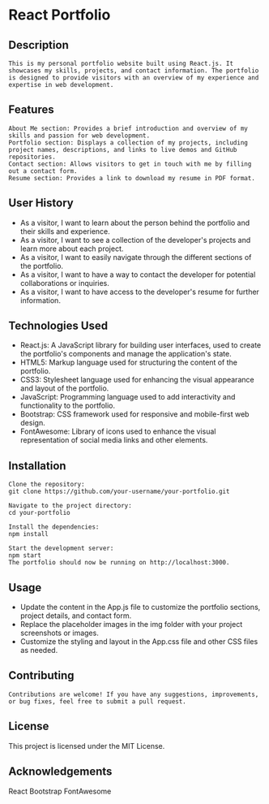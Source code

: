 # React Portfolio

## Description

```
This is my personal portfolio website built using React.js. It showcases my skills, projects, and contact information. The portfolio is designed to provide visitors with an overview of my experience and expertise in web development.
```

## Features
```
About Me section: Provides a brief introduction and overview of my skills and passion for web development.
Portfolio section: Displays a collection of my projects, including project names, descriptions, and links to live demos and GitHub repositories.
Contact section: Allows visitors to get in touch with me by filling out a contact form.
Resume section: Provides a link to download my resume in PDF format.
```

## User History

* As a visitor, I want to learn about the person behind the portfolio and their skills and experience.
* As a visitor, I want to see a collection of the developer's projects and learn more about each project.
* As a visitor, I want to easily navigate through the different sections of the portfolio.
* As a visitor, I want to have a way to contact the developer for potential collaborations or inquiries.
* As a visitor, I want to have access to the developer's resume for further information.

## Technologies Used

* React.js: A JavaScript library for building user interfaces, used to create the portfolio's components and manage the application's state.
* HTML5: Markup language used for structuring the content of the portfolio.
* CSS3: Stylesheet language used for enhancing the visual appearance and layout of the portfolio.
* JavaScript: Programming language used to add interactivity and functionality to the portfolio.
* Bootstrap: CSS framework used for responsive and mobile-first web design.
* FontAwesome: Library of icons used to enhance the visual representation of social media links and other elements.

## Installation
```
Clone the repository:
git clone https://github.com/your-username/your-portfolio.git

Navigate to the project directory:
cd your-portfolio

Install the dependencies:
npm install

Start the development server:
npm start
The portfolio should now be running on http://localhost:3000.
```

## Usage

* Update the content in the App.js file to customize the portfolio sections, project details, and contact form.
* Replace the placeholder images in the img folder with your project screenshots or images.
* Customize the styling and layout in the App.css file and other CSS files as needed.

## Contributing
```
Contributions are welcome! If you have any suggestions, improvements, or bug fixes, feel free to submit a pull request.
```

## License

This project is licensed under the MIT License.

## Acknowledgements

React
Bootstrap
FontAwesome